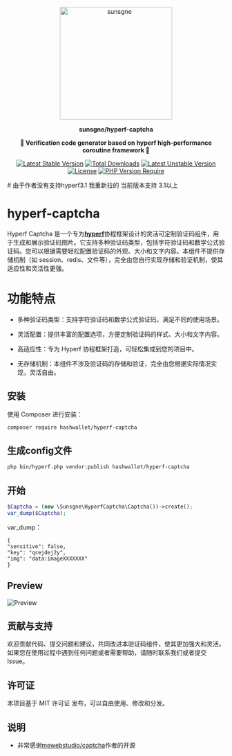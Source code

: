 
<p align="center">
  <img width="260px" src="http://cdn.nine1120.cn/logo-i.png" alt="sunsgne">
</p>

**<p align="center">sunsgne/hyperf-captcha</p>**

**<p align="center">🐬 Verification code generator based on hyperf high-performance coroutine framework 🐬</p>**

<div align="center">

[![Latest Stable Version](http://poser.pugx.org/sunsgne/hyperf-captcha/v)](https://packagist.org/packages/sunsgne/hyperf-captcha)
[![Total Downloads](http://poser.pugx.org/sunsgne/hyperf-captcha/downloads)](https://packagist.org/packages/sunsgne/hyperf-captcha)
[![Latest Unstable Version](http://poser.pugx.org/sunsgne/hyperf-captcha/v/unstable)](https://packagist.org/packages/sunsgne/hyperf-captcha)
[![License](http://poser.pugx.org/sunsgne/hyperf-captcha/license)](https://packagist.org/packages/sunsgne/hyperf-captcha)
[![PHP Version Require](http://poser.pugx.org/sunsgne/hyperf-captcha/require/php)](https://packagist.org/packages/sunsgne/hyperf-captcha)

</div>
# 由于作者没有支持hyperf3.1 我重新拉的 当前版本支持 3.1以上

# hyperf-captcha 
Hyperf Captcha 是一个专为[**hyperf**](https://github.com/hyperf/hyperf)协程框架设计的灵活可定制验证码组件，用于生成和展示验证码图片。它支持多种验证码类型，包括字符验证码和数学公式验证码。您可以根据需要轻松配置验证码的外观、大小和文字内容。本组件不提供存储机制（如 session、redis、文件等），完全由您自行实现存储和验证机制，使其适应性和灵活性更强。

# 功能特点
- 多种验证码类型：支持字符验证码和数学公式验证码，满足不同的使用场景。

- 灵活配置：提供丰富的配置选项，方便定制验证码的样式、大小和文字内容。

- 高适应性：专为 Hyperf 协程框架打造，可轻松集成到您的项目中。

- 无存储机制：本组件不涉及验证码的存储和验证，完全由您根据实际情况实现，灵活自由。


## 安装
使用 Composer 进行安装：
```bash
composer require hashwallet/hyperf-captcha
```
## 生成config文件
```bash
php bin/hyperf.php vendor:publish hashwallet/hyperf-captcha
```

## 开始
```php
$Captcha = (new \Sunsgne\HyperfCaptcha\Captcha())->create();
var_dump($Captcha);
```
var_dump：
```shell
{
"sensitive": false,
"key": "qcejdej2y",
"img": "data:imageXXXXXXX"
}
```

## Preview
![Preview](https://image.ibb.co/kZxMLm/image.png)

## 贡献与支持
欢迎贡献代码、提交问题和建议，共同改进本验证码组件，使其更加强大和灵活。如果您在使用过程中遇到任何问题或者需要帮助，请随时联系我们或者提交 Issue。

## 许可证
本项目基于 MIT 许可证 发布，可以自由使用、修改和分发。

## 说明
- 非常感谢[mewebstudio/captcha](https://github.com/mewebstudio/captcha)作者的开源
